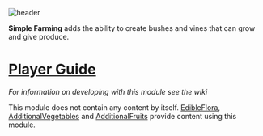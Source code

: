 ![header](https://i.imgur.com/Bo7RZQv.png)

**Simple Farming** adds the ability to create bushes and vines that can grow and give produce.  

# [Player Guide](https://github.com/Terasology/EdibleFlora/blob/master/README.md)

*For information on developing with this module see the wiki*

This module does not contain any content by itself. [EdibleFlora](http://github.com/Terasology/EdibleFlora), [AdditionalVegetables](http://github.com/Terasology/AdditionalVegetables) and [AdditionalFruits](http://github.com/Terasology/AdditionalFruits) provide content using this module.
